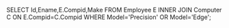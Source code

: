 SELECT Id,Ename,E.Compid,Make FROM Employee E INNER JOIN Computer C ON E.Compid=C.Compid  WHERE 
Model='Precision' OR Model='Edge';
